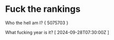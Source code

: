 # Fuck the rankings

Who the hell am I?
{ 5075703 }

What fucking year is it?
[ 2024-09-28T07:30:00Z ]
